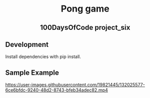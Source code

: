 <!-- PROJECT TITLE -->
  <h1 align="center">Pong game</h1>
 <h2 2 align="center">
    100DaysOfCode project_six
    <br />
    </h2>
    
  ## Development
Install dependencies with pip install.
    
   ## Sample Example

https://user-images.githubusercontent.com/19821445/132025577-6ce6bfdc-9240-48d2-8743-bfeb34adec82.mp4

